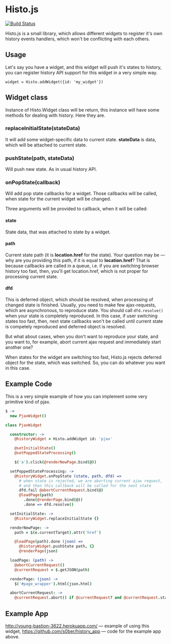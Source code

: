 Histo.js
=====
[![Build Status](https://travis-ci.org/s0ber/histo.png?branch=master)](https://travis-ci.org/s0ber/histo)

Histo.js is a small library, which allows different widgets to register it's own history events handlers, which won't be conflicting with each others.

## Usage

Let's say you have a widget, and this widget will push it's states to history, you can register history API support for this widget in a very simple way.

```
widget = Histo.addWidget({id: 'my_widget'})
```

## Widget class

Instance of Histo.Widget class will be return, this instance will have some methods for dealing with history. Here they are.

### replaceInitialState(stateData)

It will add some widget-specific data to current state. **stateData** is data, which will be attached to current state.

### pushState(path, stateData)

Will push new state. As in usual history API.

### onPopState(callback)

Will add pop state callbacks for a widget.
Those callbacks will be called, when state for the current widget will be changed.

Three arguments will be provided to callback, when it will be called:

#### state

State data, that was attached to state by a widget.

#### path

Current state path (it is **location.href** for the state). Your question may be — why are you providing this path, if it is equal to **location.href**?
That is because callbacks are called in a queue, i.e. if you are switching browser history too fast, then,
you'll get location.href, which is not proper for processing current state.

#### dfd

This is deferred object, which should be resolved, when processing of changed state is finished.
Usually, you need to make few ajax-requests, which are asynchronous, to reproduce state.
You should call ```dfd.resolve()``` when your state is completely reproduced.
In this case, if user switching states too fast, then, next state callbacks won't be called
until current state is competely reproduced and deferred object is resolved.

But what about cases, when you don't want to reproduce your state, and you want to,
for example, abort current ajax request and immediately start another one?

When states for the widget are switching too fast, Histo.js rejects deferred object for the state,
which was switched. So, you can do whatever you want in this case.

## Example Code

This is a very simple example of how you can implement some very primitive kind of pjax.

```coffee
$ ->
  new PjaxWidget()

class PjaxWidget

  constructor: ->
    @historyWidget = Histo.addWidget id: 'pjax'

    @setInitialState()
    @setPoppedStateProcessing()

    $('a').click(@renderNewPage.bind(@))

  setPoppedStateProcessing: ->
    @historyWidget.onPopState (state, path, dfd) =>
      # when state is rejected, we are aborting current ajax request,
      # and then this callback will be called for the next state
      dfd.fail @abortCurrentRequest.bind(@)
      @loadPage(path)
        .done(@renderPage.bind(@))
        .done => dfd.resolve()

  setInitialState: ->
    @historyWidget.replaceInitialState {}

  renderNewPage: ->
    path = $(e.currentTarget).attr('href')

    @loadPage(path).done (json) =>
      @historyWidget.pushState path, {}
      @renderPage(json)

  loadPage: (path) ->
    @abortCurrentRequest()
    @currentRequest = $.getJSON(path)

  renderPage: (json) ->
    $('#page_wrapper').html(json.html)

  abortCurrentRequest: ->
    @currentRequest.abort() if @currentRequest? and @currentRequest.state() isnt 'resolved'
```

## Example App

http://young-bastion-3622.herokuapp.com/ — example of using this widget,
https://github.com/s0ber/history_app — code for the example app above.
